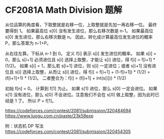 # CF2081A Math Division 题解

从位运算的角度看，下取整就是右移一位，上取整就是先加一再右移一位。
最终要得到 1。
如果最高位 s[0] 没有发生进位，那么右移次数是 n-1。
如果最高位 s[0] 发生进位，那么右移次数是 n。
因此，转化成计算最高位发生进位的概率 P，那么答案为 n-1+P。

从右往左算。下标从 n-1 到 0。
定义 f[i] 表示 s[i] 发生进位的概率。
如果 s[i] = 0，那么 s[i+1] 必须进位且 s[i] 选择上取整，才能让 s[i] 进位，得 f[i] = f[i+1] * (1/2)。
如果 s[i] = 1，那么若 s[i+1] 进位，则 s[i] 一定进位；或者 s[i+1] 没有进位且 s[i] 选择上取整，从而让 s[i] 进位，得 f[i] = f[i+1] + (1-f[i+1]) * (1/2) = (f[i+1]+1) * (1/2)。
二者整合为：f[i] = (f[i+1] + int(s[i])) * (1/2)

初始 f[n] = 0。
计算到 f[1] 为止。
如果 s[1] 进位，那么 s[0] 一定会进位。
如果 s[1] 没有进位，那么 s[0] 不会进位。注意我们不会在 s[0] 做上取整，因为此时已经是 1 了。
所以 P = f[1]。

https://codeforces.com/contest/2081/submission/320484694
https://www.luogu.com.cn/paste/23k58exp

附：状态机 DP 写法
https://codeforces.com/contest/2081/submission/320454305
